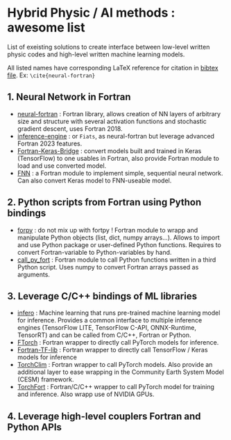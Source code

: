 # Hybrid Physic / AI methods : awesome list

List of exeisting solutions to create interface between low-level written physic codes and high-level written machine learning models.

All listed names have corresponding LaTeX reference for citation in [bibtex file](https://github.com/TRACCS-COMPACT/hybrid_physic_IA_awesmone_list/blob/main/bibtex.bib). Ex: ```\cite{neural-fortran}```

## 1. Neural Network in Fortran

- [neural-fortran](https://github.com/modern-fortran/neural-fortran) : Fortran library, allows creation of NN layers of arbitrary size and structure with several activation functions and stochastic gradient descent, uses Fortran 2018.
- [inference-engine](https://github.com/BerkeleyLab/fiats) : or ```Fiats```, as neural-fortran but leverage advanced Fortran 2023 features.
- [Fortran-Keras-Bridge](https://github.com/scientific-computing/FKB) : convert models built and trained in Keras (TensorFlow) to one usables in Fortran, also provide Fortran module to load and use converted model.
- [FNN](https://github.com/cerea-daml/fnn) : a Fortran module to implement simple, sequential neural network. Can also convert Keras model to FNN-useable model.


## 2. Python scripts from Fortran using Python bindings

- [forpy](https://github.com/ylikx/forpy) : do not mix up with fortpy ! Fortran module to wrapp and manipulate Python objects (list, dict, numpy arrays...). Allows to import and use Python package or user-defined Python functions. Requires to convert Fortran-variable to Python-variables by hand.
- [call_py_fort](https://github.com/nbren12/call_py_fort) : Fortran module to call Python functions written in a third Python script. Uses numpy to convert Fortran arrays passed as arguments.


## 3. Leverage C/C++ bindings of ML libraries

- [infero](https://github.com/ecmwf/infero) : Machine learning that runs pre-trained machine learning model for inference. Provides a common interface to multiple inference engines (TensorFlow LITE, TensorFlow C-API, ONNX-Runtime, TensorRT) and can be called from C/C++, Fortran or Python.
- [FTorch](https://github.com/Cambridge-ICCS/FTorch) : Fortran wrapper to directly call PyTorch models for inference.
- [Fortran-TF-lib](https://github.com/Cambridge-ICCS/fortran-tf-lib) : Fortran wrapper to directly call TensorFlow / Keras models for inference
- [TorchClim](https://zenodo.org/records/8390519) : Fortran wrapper to call PyTorch models. Also provide an additional layer to ease wrapping in the Community Earth System Model (CESM) framework.
- [TorchFort](https://github.com/NVIDIA/TorchFort) : Fortran/C/C++ wrapper to call PyTorch model for training and inference. Also wrapp use of NVIDIA GPUs.

## 4. Leverage high-level couplers Fortran and Python APIs



